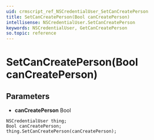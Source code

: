 ```yaml
---
uid: crmscript_ref_NSCredentialUser_SetCanCreatePerson
title: SetCanCreatePerson(Bool canCreatePerson)
intellisense: NSCredentialUser.SetCanCreatePerson
keywords: NSCredentialUser, GetCanCreatePerson
so.topic: reference
---
```


# SetCanCreatePerson(Bool canCreatePerson)

## Parameters

* **canCreatePerson** Bool

```crmscript
NSCredentialUser thing;
Bool canCreatePerson;
thing.SetCanCreatePerson(canCreatePerson);
```

